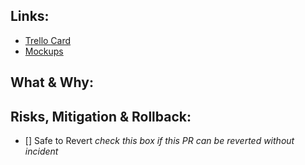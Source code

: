 ## Links:
<!--- At a minimum include a link to the Ticket it implements --->

* [Trello Card](https://trello.com/#)
* [Mockups](https://figma.com/#)

## What & Why:
<!--- Describe the changes being made and why they're useful --->

<!--- Screenshots are expected for UI changes... right? ಠ_ಠ --->

## Risks, Mitigation & Rollback:
<!--- What risks exist for these new changes and what steps to mitigate them have been taken? --->
<!--- What steps are necessary to rollback this code safely? --->

- [] Safe to Revert *check this box if this PR can be reverted without incident*
